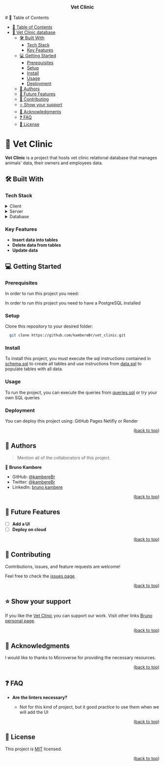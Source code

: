 <a name="readme-top"></a>

<div align="center">

  <br/>

  <h3><b>Vet Clinic</b></h3>

</div>
# 📗 Table of Contents

- [📗 Table of Contents](#-table-of-contents)
- [📖 Vet Clinic database ](#-vet-clinic-database-)
  - [🛠 Built With ](#-built-with-)
    - [Tech Stack ](#tech-stack-)
    - [Key Features ](#key-features-)
  - [💻 Getting Started ](#-getting-started-)
    - [Prerequisites](#prerequisites)
    - [Setup](#setup)
    - [Install](#install)
    - [Usage](#usage)
    - [Deployment](#deployment)
  - [👥 Authors ](#-authors-)
  - [🔭 Future Features ](#-future-features-)
  - [🤝 Contributing ](#-contributing-)
  - [⭐️ Show your support ](#️-show-your-support-)
  - [🙏 Acknowledgments ](#-acknowledgments-)
  - [❓ FAQ ](#-faq-)
  - [📝 License ](#-license-)

# 📖 Vet Clinic <a name="about-project"></a>

**Vet Clinic** is a project that hosts vet clinic relational database that manages animals' data, their owners and employees data.

## 🛠 Built With <a name="built-with"></a>

### Tech Stack <a name="tech-stack"></a>

<details>
  <summary>Client</summary>
  <ul>
    <li><a href="https://reactjs.org/">React.js</a></li>
  </ul>
</details>

<details>
  <summary>Server</summary>
  <ul>
    <li><a href="https://expressjs.com/">Express.js</a></li>
  </ul>
</details>

<details>
<summary>Database</summary>
  <ul>
    <li><a href="https://www.postgresql.org/">PostgreSQL</a></li>
  </ul>
</details>

### Key Features <a name="key-features"></a>


- **Insert data into tables**
- **Delete data from tables**
- **Update data**

<!-- GETTING STARTED -->

## 💻 Getting Started <a name="getting-started"></a>

### Prerequisites

In order to run this project you need:

In order to run this project you need to have a PostgreSQL installed

### Setup

Clone this repository to your desired folder:


```sh
  git clone https://github.com/kambereBr/vet_clinic.git
```


### Install

To install this project, you must execute the sql instructions contained in [schema.sql](./schema.sql) to create all tables and use instructions from [data.sql](./data.sql) to populate tables with all data.

### Usage

To run the project, you can execute the queries from [queries.sql](./queries.sql) or try your own SQL queries

<!-- ### Run tests

To run tests, run the following command: -->

### Deployment

You can deploy this project using: GitHub Pages Netifly or Render 

<p align="right">(<a href="#readme-top">back to top</a>)</p>

<!-- AUTHORS -->

## 👥 Authors <a name="authors"></a>

> Mention all of the collaborators of this project.

👤 **Bruno Kambere**

- GitHub: [@kambereBr](https://github.com/kambereBr)
- Twitter: [@kambereBr](https://twitter.com/kambereBr)
- LinkedIn: [bruno kambere](https://www.linkedin.com/in/bruno-kambere/)

<p align="right">(<a href="#readme-top">back to top</a>)</p>


## 🔭 Future Features <a name="future-features"></a>


- [ ] **Add a UI**
- [ ] **Deploy on cloud**

<p align="right">(<a href="#readme-top">back to top</a>)</p>

<!-- CONTRIBUTING -->

## 🤝 Contributing <a name="contributing"></a>

Contributions, issues, and feature requests are welcome!

Feel free to check the [issues page](https://github.com/kambereBr/vet_clinic/issues).

<p align="right">(<a href="#readme-top">back to top</a>)</p>

<!-- SUPPORT -->

## ⭐️ Show your support <a name="support"></a>

If you like the [Vet Clinic]() you can support our work. Visit other links [Bruno personal page](https://kamberebr.github.io/Portfolio/).

<p align="right">(<a href="#readme-top">back to top</a>)</p>

<!-- ACKNOWLEDGEMENTS -->

## 🙏 Acknowledgments <a name="acknowledgements"></a>

I would like to thanks to Microverse for providing the necessary resources.

<p align="right">(<a href="#readme-top">back to top</a>)</p>

<!-- FAQ (optional) -->

## ❓ FAQ <a name="faq"></a>

- **Are the linters necessary?**

  - Not for this kind of project, but it good practice to use them when we will add the UI

<p align="right">(<a href="#readme-top">back to top</a>)</p>

<!-- LICENSE -->

## 📝 License <a name="license"></a>

This project is [MIT](LICENSE) licensed.


<p align="right">(<a href="#readme-top">back to top</a>)</p>